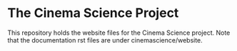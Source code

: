 # The Cinema Science Project
This repository holds the website files for the Cinema Science project.  Note that the documentation rst files are under cinemascience/website.  

